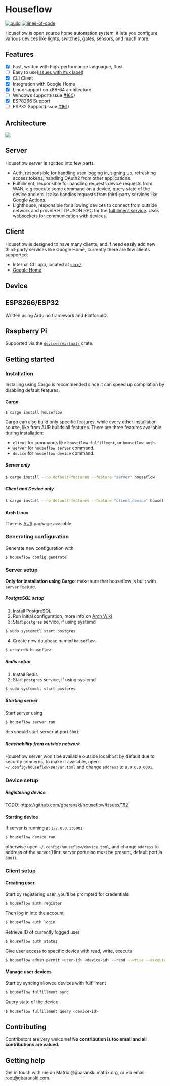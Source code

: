 # Houseflow

[![build](https://img.shields.io/github/workflow/status/gbaranski/houseflow/CI)](https://github.com/gbaranski/houseflow/actions?query=workflow%3ACI)
[![lines-of-code](https://img.shields.io/tokei/lines/github/gbaranski/houseflow)](https://github.com/gbaranski/houseflow)


Houseflow is open source home automation system, it lets you configure various devices like lights, switches, gates, sensors, and much more.

## Features

- [x] Fast, written with high-performance languague, Rust.
- [ ] Easy to use([issues with #ux label](https://github.com/gbaranski/houseflow/issues?q=is%3Aissue+label%3Aux+))
- [x] CLI Client
- [x] Integration with Google Home
- [x] Linux support on x86-64 architecture
- [ ] Windows support(issue [#160](https://github.com/gbaranski/houseflow/issues/160))
- [x] ESP8266 Support 
- [ ] ESP32 Support(issue [#161](https://github.com/gbaranski/houseflow/issues/161))

## Architecture

<img src="/docs/architecture.svg">

## Server

Houseflow server is splitted into few parts.

- Auth, responsible for handling user logging in, signing up, refreshing access tokens, handling OAuth2 from other applications.
- Fulfillment, responsible for handling requests device requests from WAN, e.g execute some command on a device, query state of the device and etc. It also handles requests from third-party services like Google Actions.
- Lighthouse, responsible for allowing devices to connect from outside network and provide HTTP JSON RPC for the [fulfillment service](#fulfillment). Uses websockets for communication with devices.

## Client

Houseflow is designed to have many clients, and if need easily add new third-party services like Google Home, currently there are few clients supported:

- Internal CLI app, located at [`core/`](./core)
- [Google Home](https://developers.google.com/assistant/smarthome/overview)

## Device

## ESP8266/ESP32

Written using Arduino framework and PlatformIO.

## Raspberry Pi

Supported via the [`devices/virtual/`](devices/virtual) crate.

## Getting started

### Installation

Installing using Cargo is recommended since it can speed up compilation by disabling default features.

#### Cargo

```bash
$ cargo install houseflow
```

Cargo can also build only specific features, while every other installation source, like from AUR builds all features. There are three features available during installation:
- `client` for commands like `houseflow fulfillment`, or `houseflow auth`.
- `server` for `houseflow server` command.
- `device` for `houseflow device` command.

##### Server only

```bash
$ cargo install --no-default-features --feature "server" houseflow
```

##### Client and Device only

```bash
$ cargo install --no-default-features --feature "client,device" houseflow
```

#### Arch Linux

There is [AUR](https://aur.archlinux.org/packages/houseflow-git/) package available.

### Generating configuration

Generate new configuration with
```bash
$ houseflow config generate
```


### Server setup
**Only for installation using Cargo**: make sure that houseflow is built with `server` feature.

##### PostgreSQL setup

1. Install PostgreSQL
2. Run initial configuration, more info on [Arch Wiki](https://wiki.archlinux.org/title/PostgreSQL#Initial_configuration)
3. Start `postgres` service, if using systemd
```bash
$ sudo systemctl start postgres
```
4. Create new database named `houseflow`.
```bash
$ createdb houseflow
```

##### Redis setup

1. Install Redis
2. Start `postgres` service, if using systemd
```bash
$ sudo systemctl start postgres
```

##### Starting server
Start server using

```bash
$ houseflow server run
```
this should start server at port `6001`.

##### Reachability from outside network

Houseflow server won't be available outside localhost by default due to security concerns, to make it available, open `~/.config/houseflow/server.toml` and change `address` to `0.0.0.0:6001`.

### Device setup

##### Registering device

TODO: https://github.com/gbaranski/houseflow/issues/162

#### Starting device

If server is running at `127.0.0.1:6001`

```bash
$ houseflow device run
```
otherwise open `~/.config/houseflow/device.toml`, and change `address` to address of the server(Hint: server port also must be present, default port is `6001`).

### Client setup

#### Creating user

Start by registering user, you'll be prompted for credentials
```bash
$ houseflow auth register
```

Then log in into the account
```bash
$ houseflow auth login
```

Retrieve ID of currently logged user
```bash
$ houseflow auth status
```

Give user access to specific device with read, write, execute
```bash
$ houseflow admin permit <user-id> <device-id> --read --write --execute
```

#### Manage user devices

Start by syncing allowed devices with fulfillment
```bash
$ houseflow fulfillment sync
```

Query state of the device
```bash
$ houseflow fulfillment query <device-id>
```

## Contributing
Contributors are very welcome! **No contribution is too small and all contributions are valued.**

## Getting help

Get in touch with me on Matrix @gbaranski:matrix.org, or via email root@gbaranski.com.
